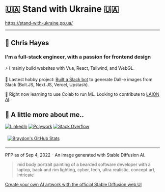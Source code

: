 # 🇺🇦 Stand with Ukraine 🇺🇦

https://stand-with-ukraine.pp.ua/

----

## 🧋 Chris Hayes

### I'm a full-stack engineer, with a passion for frontend design

⚡ I mainly build websites with Vue, React, Tailwind, and WebGL.

🔭 Lastest hobby project: [Built a Slack bot](https://dollybot.digitalsurgeons.com) to generate Dall-e images from Slack (Bolt.JS, Next.JS, Vercel, Upstash).

🌱 Right now learning to use Colab to run ML. Looking to contribute to [LAION AI](https://github.com/LAION-AI/).

## 🤵 A little more about me..

[![LinkedIn](https://img.shields.io/static/v1?style=for-the-badge&message=LinkedIn&color=0A66C2&logo=LinkedIn&logoColor=FFFFFF&label=)](https://www.linkedin.com/in/hayes-chris/)
[![Polywork](https://img.shields.io/static/v1?style=for-the-badge&message=Polywork&color=543DE0&logo=Polywork&logoColor=FFFFFF&label=)](https://polywork.com/web_dev)
[![Stack Overflow](https://img.shields.io/static/v1?style=for-the-badge&message=Stack+Overflow&color=F58025&logo=Stack+Overflow&logoColor=FFFFFF&label=)](https://stackoverflow.com/users/2096769/chris-hayes)

<a href="https://github.com/christopher-hayes">
  <img align="center" style="margin:0.5rem" src="https://github-readme-stats.vercel.app/api?username=christopher-hayes&show_icons=true&count_private=true&theme=gruvbox" alt="Braydon's GitHub Stats" />
</a>

----

PFP as of Sep 4, 2022 - An image generated with Stable Diffusion AI.

> mid body portrait painting of a bearded software developer with a laptop, back and rim lighting, cyber, tech, ultra realistic, concept art, intricate

[Create your own AI artwork with the official Stable Diffusion web UI](https://beta.dreamstudio.ai/dream)

